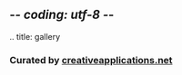 ## -*- coding: utf-8 -*-
.. title: gallery

### Curated by [creativeapplications.net](http://creativeapplications.net)
